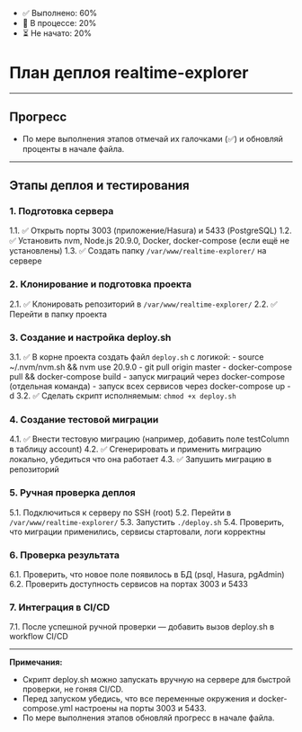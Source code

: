 - ✅ Выполнено: 60%
- 🚀 В процессе: 20%
- ⏳ Не начато: 20%

# План деплоя realtime-explorer

---

## Прогресс

- По мере выполнения этапов отмечай их галочками (✅) и обновляй проценты в начале файла.

---

## Этапы деплоя и тестирования

### 1. Подготовка сервера
  1.1. ✅ Открыть порты 3003 (приложение/Hasura) и 5433 (PostgreSQL)
  1.2. ✅ Установить nvm, Node.js 20.9.0, Docker, docker-compose (если ещё не установлены)
  1.3. ✅ Создать папку `/var/www/realtime-explorer/` на сервере

### 2. Клонирование и подготовка проекта
  2.1. ✅ Клонировать репозиторий в `/var/www/realtime-explorer/`
  2.2. ✅ Перейти в папку проекта

### 3. Создание и настройка deploy.sh
  3.1. ✅ В корне проекта создать файл `deploy.sh` с логикой:
    - source ~/.nvm/nvm.sh && nvm use 20.9.0
    - git pull origin master
    - docker-compose pull && docker-compose build
    - запуск миграций через docker-compose (отдельная команда)
    - запуск всех сервисов через docker-compose up -d
  3.2. ✅ Сделать скрипт исполняемым: `chmod +x deploy.sh`

### 4. Создание тестовой миграции
  4.1. ✅ Внести тестовую миграцию (например, добавить поле testColumn в таблицу account)
  4.2. ✅ Сгенерировать и применить миграцию локально, убедиться что она работает
  4.3. ✅ Запушить миграцию в репозиторий

### 5. Ручная проверка деплоя
  5.1. Подключиться к серверу по SSH (root)
  5.2. Перейти в `/var/www/realtime-explorer/`
  5.3. Запустить `./deploy.sh`
  5.4. Проверить, что миграции применились, сервисы стартовали, логи корректны

### 6. Проверка результата
  6.1. Проверить, что новое поле появилось в БД (psql, Hasura, pgAdmin)
  6.2. Проверить доступность сервисов на портах 3003 и 5433

### 7. Интеграция в CI/CD
  7.1. После успешной ручной проверки — добавить вызов deploy.sh в workflow CI/CD

---

**Примечания:**
- Скрипт deploy.sh можно запускать вручную на сервере для быстрой проверки, не гоняя CI/CD.
- Перед запуском убедись, что все переменные окружения и docker-compose.yml настроены на порты 3003 и 5433.
- По мере выполнения этапов обновляй прогресс в начале файла. 